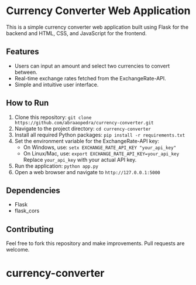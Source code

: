 # Currency Converter Web Application

This is a simple currency converter web application built using Flask for the backend and HTML, CSS, and JavaScript for the frontend.

## Features

- Users can input an amount and select two currencies to convert between.
- Real-time exchange rates fetched from the ExchangeRate-API.
- Simple and intuitive user interface.

## How to Run

1. Clone this repository: `git clone https://github.com/abraaopedra/currency-converter.git`
2. Navigate to the project directory: `cd currency-converter`
3. Install all required Python packages: `pip install -r requirements.txt`
4. Set the environment variable for the ExchangeRate-API key:
   - On Windows, use: `setx EXCHANGE_RATE_API_KEY "your_api_key"`
   - On Linux/Mac, use: `export EXCHANGE_RATE_API_KEY=your_api_key`
     Replace `your_api_key` with your actual API key.
5. Run the application: `python app.py`
6. Open a web browser and navigate to `http://127.0.0.1:5000`

## Dependencies

- Flask
- flask_cors

## Contributing

Feel free to fork this repository and make improvements. Pull requests are welcome.

# currency-converter
